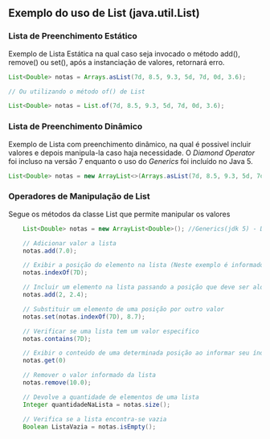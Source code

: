 ## Exemplo do uso de List (java.util.List)

### Lista de Preenchimento Estático
Exemplo de Lista Estática na qual caso seja invocado o método add(), remove() ou set(), após a instanciação de valores, retornará erro.
```java
List<Double> notas = Arrays.asList(7d, 8.5, 9.3, 5d, 7d, 0d, 3.6);

// Ou utilizando o método of() de List

List<Double> notas = List.of(7d, 8.5, 9.3, 5d, 7d, 0d, 3.6);
```

### Lista de Preenchimento Dinâmico
Exemplo de Lista com preenchimento dinâmico, na qual é possivel incluir valores e depois manipula-la caso haja necessidade. O *Diamond Operator* foi incluso na versão 7 enquanto o uso do *Generics* foi incluído no Java 5.
```java
List<Double> notas = new ArrayList<>(Arrays.asList(7d, 8.5, 9.3, 5d, 7d, 0d, 3.6));
```

### Operadores de Manipulação de List
Segue os métodos da classe List que permite manipular os valores
```java
    List<Double> notas = new ArrayList<Double>(); //Generics(jdk 5) - Diamond Operator(jdk 7)

    // Adicionar valor a lista
    notas.add(7.0);

    // Exibir a posição do elemento na lista (Neste exemplo é informado um Objeto (7.0 do padrão Double))
    notas.indexOf(7D);

    // Incluir um elemento na lista passando a posição que deve ser alocado (add(ind, Object))
    notas.add(2, 2.4);

    // Substituir um elemento de uma posição por outro valor
    notas.set(notas.indexOf(7D), 8.7);

    // Verificar se uma lista tem um valor especifico
    notas.contains(7D);

    // Exibir o conteúdo de uma determinada posição ao informar seu índice
    notas.get(0)

    // Remover o valor informado da lista
    notas.remove(10.0);

    // Devolve a quantidade de elementos de uma lista
    Integer quantidadeNaLista = notas.size();

    // Verifica se a lista encontra-se vazia
    Boolean ListaVazia = notas.isEmpty();
```


